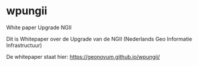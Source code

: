 # wpungii
White paper Upgrade NGII

Dit is Whitepaper over de Upgrade van de NGII (Nederlands Geo Informatie Infrastructuur)

De whitepaper staat hier: https://geonovum.github.io/wpungii/

